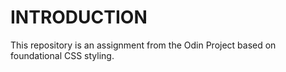 # INTRODUCTION

This repository is an assignment from the Odin Project based on foundational CSS styling.